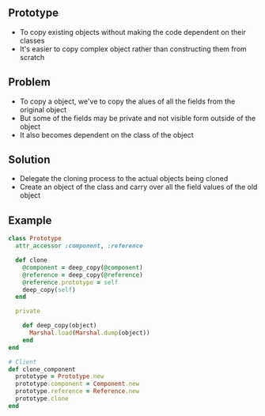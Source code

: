 ## Prototype
- To copy existing objects without making the code dependent on their classes
- It's easier to copy complex object rather than constructing them from scratch

## Problem
- To copy a object, we've to copy the  alues of all the fields from the original object
- But some of the fields may be private and not visible form outside of the object
- It also becomes dependent on the class of the object

## Solution
- Delegate the cloning process to the actual objects being cloned
- Create an object of the class and carry over all the field values of the old object

## Example
```rb
class Prototype
  attr_accessor :component, :reference

  def clone
    @component = deep_copy(@component)
    @reference = deep_copy(@reference)
    @reference.prototype = self
    deep_copy(self)
  end

  private

    def deep_copy(object)
      Marshal.load(Marshal.dump(object))
    end
end

# Client
def clone_component
  prototype = Prototype.new
  prototype.component = Component.new
  prototype.reference = Reference.new
  prototype.clone
end
```
